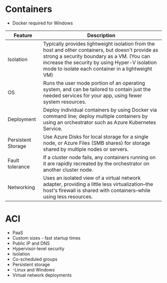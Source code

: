 # Containers 
- Docker required for Windows

|  Feature 	|  Description 	|
|---	|---	|
| Isolation  	| Typically provides lightweight isolation from the host and other containers, but doesn't provide as strong a security boundary as a VM. (You can increase the security by using Hyper-V isolation mode to isolate each container in a lightweight VM) |
| OS 	| Runs the user mode portion of an operating system, and can be tailored to contain just the needed services for your app, using fewer system resources.|
| Deployment  	|  Deploy individual containers by using Docker via command line; deploy multiple containers by using an orchestrator such as Azure Kubernetes Service. 	|
| Persistent Storage  	| Use Azure Disks for local storage for a single node, or Azure Files (SMB shares) for storage shared by multiple nodes or servers.	|
| Fault tolerance   	| If a cluster node fails, any containers running on it are rapidly recreated by the orchestrator on another cluster node. |
| Networking  	| Uses an isolated view of a virtual network adapter, providing a little less virtualization–the host's firewall is shared with containers–while using less resources.|

# ACI

- PaaS 
- Custom sizes - fast startup times
- Public IP and DNS 
- Hypervisor-level security
- Isolation
- Co-scheduled groups
- Persistent storage 
- -Linux and Windows 
- Virtual network deployments
